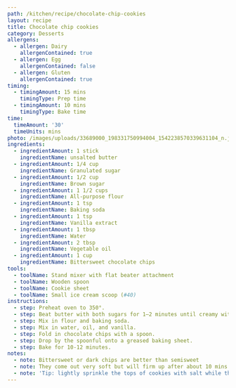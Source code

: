 ```yaml
---
path: /kitchen/recipe/chocolate-chip-cookies
layout: recipe
title: Chocolate chip cookies
category: Desserts
allergens:
  - allergen: Dairy
    allergenContained: true
  - allergen: Egg
    allergenContained: false
  - allergen: Gluten
    allergenContained: true
timing:
  - timingAmount: 15 mins
    timingType: Prep time
  - timingAmount: 10 mins
    timingType: Bake time
time:
  timeAmount: '30'
  timeUnits: mins
photo: /images/uploads/33689000_198331750994004_1542238570339631104_n.jpg
ingredients:
  - ingredientAmount: 1 stick
    ingredientName: unsalted butter
  - ingredientAmount: 1/4 cup
    ingredientName: Granulated sugar
  - ingredientAmount: 1/2 cup
    ingredientName: Brown sugar
  - ingredientAmount: 1 1/2 cups
    ingredientName: All-purpose flour
  - ingredientAmount: 1 tsp
    ingredientName: Baking soda
  - ingredientAmount: 1 tsp
    ingredientName: Vanilla extract
  - ingredientAmount: 1 tbsp
    ingredientName: Water
  - ingredientAmount: 2 tbsp
    ingredientName: Vegetable oil
  - ingredientAmount: 1 cup
    ingredientName: Bittersweet chocolate chips
tools:
  - toolName: Stand mixer with flat beater attachment
  - toolName: Wooden spoon
  - toolName: Cookie sheet
  - toolName: Small ice cream scoop (#40)
instructions:
  - step: Preheat oven to 350°.
  - step: Beat butter with both sugars for 1–2 minutes until creamy with a mixer.
  - step: Mix in flour and baking soda.
  - step: Mix in water, oil, and vanilla.
  - step: Fold in chocolate chips with a spoon.
  - step: Drop by the spoonful onto a greased baking sheet.
  - step: Bake for 10-12 minutes.
notes:
  - note: Bittersweet or dark chips are better than semisweet
  - note: They come out very soft but will firm up after about 10 mins
  - note: 'Tip: lightly sprinkle the tops of cookies with salt while they cool'
---
```

